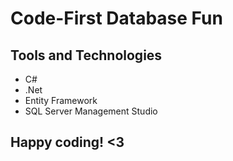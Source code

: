 # Code-First Database Fun

## Tools and Technologies
- C#
- .Net
- Entity Framework
- SQL Server Management Studio


## Happy coding!   <3

